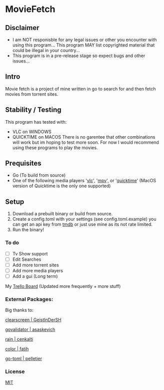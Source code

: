 # MovieFetch

## Disclaimer
- I am NOT responisble for any legal issues or other you encounter with using this program... This program MAY list copyrighted material that could be illegal in your country...
- This program is in a pre-release stage so expect bugs and other issues...

## Intro
Movie fetch is a project of mine written in go to search for and then fetch movies from torrent sites.

## Stability / Testing
This program has tested with:
- VLC on WINDOWS
- QUICKTIME on MACOS
There is no garentee that other combinations will work but im hoping to test more soon.
For now I would recommend using these programs to play the movies.

## Prequisites
- Go (To build from source)
- One of the following media players '[vlc](https://www.videolan.org/vlc/)', '[mpv](https://mpv.io/)', or '[quicktime](https://support.apple.com/downloads/quicktime)' (MacOS version of Quicktime is the only one supported)

## Setup
1. Download a prebuilt binary or build from source. 
1. Create a config.toml with your settings (see config.toml.example) you can get an api key from [tmdb](https://www.themoviedb.org/) or just use mine as its not rate limited.
1. Run the binary!

### To do
- [  ] Tv Show support
- [  ] Edit Searches
- [  ] Add more torrent sites
- [  ] Add more media players
- [  ] Add a gui (Long term)

My [Trello Board](https://trello.com/b/LUevlQih/moviefetch) (Updated more frequently + more stuff)

### External Packages:
Big thanks to:

[clearscreen | GeistInDerSH](github.com/GeistInDerSH/clearscreen)

[govalidator | asaskevich](github.com/asaskevich/govalidator)

[rain        | cenkalti](github.com/cenkalti/rain)

[color       | fatih](github.com/fatih/color)

[go-toml     | pelletier](github.com/pelletier/go-toml)

### License
[MIT](https://github.com/MD5-Hashm/moviefetch/blob/main/LICENCE)